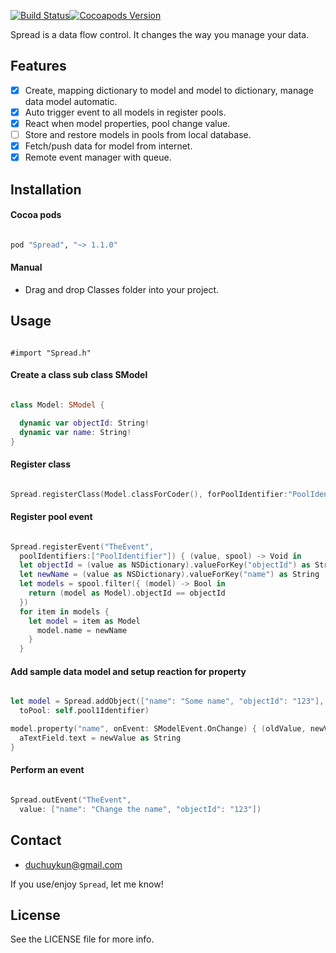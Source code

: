 [![Build Status](https://travis-ci.org/huyphams/Spread.svg)](https://travis-ci.org/huyphams/Spread)[![Cocoapods Version](https://cocoapod-badges.herokuapp.com/v/Spread/badge.png)](http://cocoapods.org/?q=spread)


Spread is a data flow control. It changes the way you manage your data.

## Features

- [x] Create, mapping dictionary to model and model to dictionary, manage data model automatic.
- [x] Auto trigger event to all models in register pools.
- [x] React when model properties, pool change value.
- [ ] Store and restore models in pools from local database.
- [x] Fetch/push data for model from internet.
- [x] Remote event manager with queue.

## Installation

#### Cocoa pods

```ruby

pod "Spread", "~> 1.1.0"

```

#### Manual

 - Drag and drop Classes folder into your project.

## Usage

```objc

#import "Spread.h"

```

#### Create a class sub class SModel

```swift

class Model: SModel {

  dynamic var objectId: String!
  dynamic var name: String!
}

```
#### Register class

```swift

Spread.registerClass(Model.classForCoder(), forPoolIdentifier:"PoolIdentifier")

```

#### Register pool event

```swift

Spread.registerEvent("TheEvent",
  poolIdentifiers:["PoolIdentifier"]) { (value, spool) -> Void in
  let objectId = (value as NSDictionary).valueForKey("objectId") as String
  let newName = (value as NSDictionary).valueForKey("name") as String
  let models = spool.filter({ (model) -> Bool in
    return (model as Model).objectId == objectId
  })
  for item in models {
    let model = item as Model
      model.name = newName
    }
  }

```

#### Add sample data model and setup reaction for property

```swift

let model = Spread.addObject(["name": "Some name", "objectId": "123"],
  toPool: self.pool1Identifier)

model.property("name", onEvent: SModelEvent.OnChange) { (oldValue, newValue) -> Void in
  aTextField.text = newValue as String
}

```

#### Perform an event

```swift

Spread.outEvent("TheEvent",
  value: ["name": "Change the name", "objectId": "123"])

```

## Contact

- [duchuykun@gmail.com](http://facebook.com/huyphams)

If you use/enjoy `Spread`, let me know!

## License

See the LICENSE file for more info.

